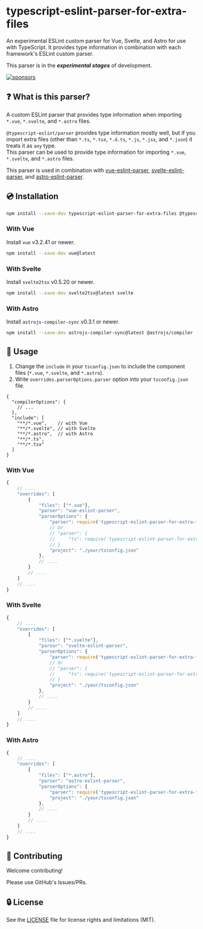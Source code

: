 # typescript-eslint-parser-for-extra-files

An experimental ESLint custom parser for Vue, Svelte, and Astro for use with TypeScript. It provides type information in combination with each framework's ESLint custom parser.

This parser is in the ***experimental stages*** of development.

[![sponsors](https://img.shields.io/badge/-Sponsor-fafbfc?logo=GitHub%20Sponsors)](https://github.com/sponsors/ota-meshi)

## ❓ What is this parser?

A custom ESLint parser that provides type information when importing `*.vue`, `*.svelte`, and `*.astro` files.

`@typescript-eslint/parser` provides type information mostly well, but if you import extra files (other than `*.ts`, `*.tsx`, `*.d.ts`, `*.js`, `*.jsx`, and `*.json`) it treats it as `any` type.  
This parser can be used to provide type information for importing `*.vue`, `*.svelte`, and `*.astro` files.

This parser is used in combination with [vue-eslint-parser], [svelte-eslint-parser], and [astro-eslint-parser].

[vue-eslint-parser]: https://github.com/vuejs/vue-eslint-parser
[svelte-eslint-parser]: https://github.com/ota-meshi/svelte-eslint-parser
[astro-eslint-parser]: https://github.com/ota-meshi/astro-eslint-parser

## 💿 Installation

```bash
npm install --save-dev typescript-eslint-parser-for-extra-files @typescript-eslint/parser@latest typescript@latest
```

### With Vue

Install `vue` v3.2.41 or newer.

```bash
npm install --save-dev vue@latest
```

### With Svelte

Install `svelte2tsx` v0.5.20 or newer.

```bash
npm install --save-dev svelte2tsx@latest svelte
```

### With Astro

Install `astrojs-compiler-sync` v0.3.1 or newer.

```bash
npm install --save-dev astrojs-compiler-sync@latest @astrojs/compiler
```

## 📖 Usage

1. Change the `include` in your `tsconfig.json` to include the component files (`*.vue`, `*.svelte`, and `*.astro`).
2. Write `overrides.parserOptions.parser` option into your `tsconfig.json` file.

```jsonc
{
  "compilerOptions": {
    // ...
  },
  "include": [
    "**/*.vue",    // with Vue
    "**/*.svelte", // with Svelte
    "**/*.astro",  // with Astro
    "**/*.ts",
    "**/*.tsx"
  ]
}
```

### With Vue

```js
{
    // ....
    "overrides": [
        {
            "files": ["*.vue"],
            "parser": "vue-eslint-parser",
            "parserOptions": {
                "parser": require('typescript-eslint-parser-for-extra-files'),
                // Or
                // "parser": {
                //     "ts": require('typescript-eslint-parser-for-extra-files')
                // }
                "project": "./your/tsconfig.json"
            },
            // ....
        }
        // ....
    ]
    // ....
}
```

### With Svelte

```js
{
    // ....
    "overrides": [
        {
            "files": ["*.svelte"],
            "parser": "svelte-eslint-parser",
            "parserOptions": {
                "parser": require('typescript-eslint-parser-for-extra-files'),
                // Or
                // "parser": {
                //     "ts": require('typescript-eslint-parser-for-extra-files')
                // }
                "project": "./your/tsconfig.json"
            },
            // ....
        }
        // ....
    ]
    // ....
}
```

### With Astro

```js
{
    // ....
    "overrides": [
        {
            "files": ["*.astro"],
            "parser": "astro-eslint-parser",
            "parserOptions": {
                "parser": require('typescript-eslint-parser-for-extra-files'),
                "project": "./your/tsconfig.json"
            },
            // ....
        }
        // ....
    ]
    // ....
}
```

## 🍻 Contributing

Welcome contributing!

Please use GitHub's Issues/PRs.

## 🔒 License

See the [LICENSE](LICENSE) file for license rights and limitations (MIT).
